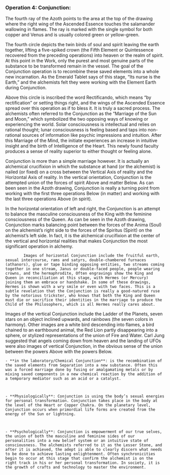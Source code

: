 ### Operation 4: **Conjunction**:
The fourth ray of the Azoth points to the area at the top of the drawing where the right wing of the Ascended Essence touches the salamander wallowing in flames. The ray is marked with the single symbol for both copper and Venus and is usually colored green or yellow-green. 

 

The fourth circle depicts the twin birds of soul and spirit leaving the earth together, lifting a five-spiked crown (the Fifth Element or Quintessence recovered from the preceding operations) into heaven or the realm of spirit. At this point in the Work, only the purest and most genuine parts of the substance to be transformed remain in the vessel. The goal of the Conjunction operation is to recombine these saved elements into a whole new incarnation. As the Emerald Tablet says of this stage, “Its nurse is the Earth,” and the alchemists felt they were working with the Element Earth during Conjunction.

 

Above this circle is inscribed the word Rectificando, which means “by rectification” or setting things right, and the wings of the Ascended Essence spread over this operation as if to bless it. It is truly a sacred process. The alchemists often referred to the Conjunction as the “Marriage of the Sun and Moon,” which symbolized the two opposing ways of knowing or experiencing the world. Solar consciousness is intellectual and relies on rational thought; lunar consciousness is feeling based and taps into non-rational sources of information like psychic impressions and intuition. After this Marriage of the Mind, the initiate experiences an increase in intuitive insight and the birth of Intelligence of the Heart. This newly found faculty produces a sense of reality superior to either thought or feeling alone. 

 

Conjunction is more than a simple marriage however. It is actually an alchemical crucifixion in which the substance at hand (or the alchemist) is nailed (or fixed) on a cross between the Vertical Axis of reality and the Horizontal Axis of reality. In the vertical orientation, Conjunction is the attempted union of the forces of spirit Above and matter Below. As can been seen in the Azoth drawing, Conjunction is really a turning point from working with the first three operations Below (in matter) and working with the last three operations Above (in spirit). 

 

In the horizontal orientation of left and right, the Conjunction is an attempt to balance the masculine consciousness of the King with the feminine consciousness of the Queen. As can be seen in the Azoth drawing, Conjunction marks balancing point between the forces of the Anima (Soul) on the alchemist’s right side to the forces of the Spiritus (Spirit) on the alchemist’s left side. In fact, it is the alchemical crucifixion at the center of the vertical and horizontal realities that makes Conjunction the most significant operation in alchemy. 

 

            Images of horizontal Conjunction include the fruitful earth, sexual intercourse, rams and satyrs, double-chambered furnaces (athanors), glue or tape binding opposing entities, two streams coming together in one stream, Janus or double-faced people, people wearing crowns, and the hermaphrodite, Often engravings show the King and Queen in reconciliation at this stage, with Hermes (or Mercury) joining them an embrace or handshake. In some of these drawings, Hermes is shown with a wry smile or even with two faces. This is a subtle revelation that the Conjunction is really a good-natured ruse by the notorious trickster, who knows that both the King and Queen must die or sacrifice their identities in the marriage to produce the Child of the Philosophers, which is all Hermes really cares about.

 

Images of the vertical Conjunction include the Ladder of the Planets, seven stars on an object inclined upwards, and rainbows (the seven colors in harmony). Other images are a white bird descending into flames, a bird chained to an earthbound animal, the Red Lion partly disappearing into a sphere, or stylized representations of the union of Fire and Water. Carl Jung suggested that angels coming down from heaven and the landing of UFOs were also images of vertical Conjunction, in the obvious sense of the union between the powers Above with the powers Below. 

    - **in the laboratory/Chemical Conjunction**: is the recombination of the saved elements from Separation into a new substance. Often this was a forced marriage done by fusing or amalgamating metals or by mixing saved components in a new chemical reaction by the addition of a temporary mediator such as an acid or a catalyst.

 

    - **Physiologically**: Conjunction is using the body’s sexual energies for personal transformation. Conjunction takes place in the body at the level of the Heart or Copper Chakra. On the planetary level, Conjunction occurs when primordial life forms are created from the energy of the Sun or lightning.

 

    - **Psychologically**: Conjunction is empowerment of our true selves, the union of both the masculine and feminine sides of our personalities into a new belief system or an intuitive state of consciousness. The alchemists referred to it as the Lesser Stone, and after it is achieved, the adept is able to clearly discern what needs to be done to achieve lasting enlightenment. Often synchronicities begin to occur at this stage that confirm the alchemist is on the right track in his or her personal transformation. In society, it is the growth of crafts and technology to master the environment. 